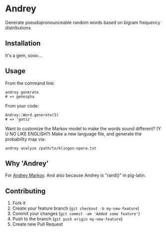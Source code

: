 # Andrey

Generate pseudopronounceable random words based on bigram frequency
distributions

## Installation

It's a gem, sooo...

## Usage

From the command line:

    andrey generate
    # => genespha

From your code:

    Andrey::Word.generate(5)
    # => 'gatiz'

Want to customize the Markov model to make the words sound different?  (Y U NO
LIKE ENGLISH?)  Make a new language file, and generate the probability map via:

    andrey analyze /path/to/klingon-opera.txt

## Why 'Andrey'

For [Andrey Markov](http://en.wikipedia.org/wiki/Andrey_Markov).  And also
because Andrey is "rand()" in pig-latin.

## Contributing

1. Fork it
2. Create your feature branch (`git checkout -b my-new-feature`)
3. Commit your changes (`git commit -am 'Added some feature'`)
4. Push to the branch (`git push origin my-new-feature`)
5. Create new Pull Request
